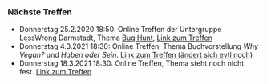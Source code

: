 ### Nächste Treffen

  * Donnerstag 25.2.2020 18:50: Online Treffen der Untergruppe LessWrong Darmstadt, Thema [Bug Hunt](https://www.lesswrong.com/s/qRxTKm7DAftSuTGvj/p/rFjhz5Ks685xHbMXW), [Link zum Treffen](https://meet.ealokal.de/lesswrongDarmstadt) 
  * Donnerstag 4.3.2021 18:30: Online Treffen, Thema Buchvorstellung _Why Vegan?_ und _Haben oder Sein_. [Link zum Treffen (ändert sich evtl noch)](https://meet.ealokal.de/EADarmstadt)
  * Donnerstag 18.3.2021 18:30: Online Treffen, Thema steht noch nicht fest. [Link zum Treffen](https://meet.ealokal.de/EADarmstadt)
